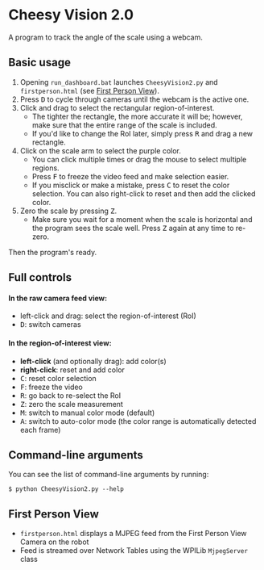 # Cheesy Vision 2.0

A program to track the angle of the scale using a webcam.

## Basic usage

1.  Opening `run_dashboard.bat` launches `CheesyVision2.py` and `firstperson.html` (see [First Person View](#first-person-view)).
2.  Press <kbd>D</kbd> to cycle through cameras until the webcam is the active one.
3.  Click and drag to select the rectangular region-of-interest.
    - The tighter the rectangle, the more accurate it will be; however, make sure that the entire range of the scale is included.
    - If you'd like to change the RoI later, simply press <kbd>R</kbd> and drag a new rectangle.
4.  Click on the scale arm to select the purple color.
    - You can click multiple times or drag the mouse to select multiple regions.
    - Press <kbd>F</kbd> to freeze the video feed and make selection easier.
    - If you misclick or make a mistake, press <kbd>C</kbd> to reset the color selection. You can also right-click to reset and then add the clicked color.
5.  Zero the scale by pressing <kbd>Z</kbd>.
    - Make sure you wait for a moment when the scale is horizontal and the program sees the scale well. Press <kbd>Z</kbd> again at any time to re-zero.

Then the program's ready.

## Full controls

#### In the raw camera feed view:

 - left-click and drag: select the region-of-interest (RoI)
 - <kbd>D</kbd>: switch cameras

#### In the region-of-interest view:

 - **left-click** (and optionally drag): add color(s)
 - **right-click**: reset and add color
 - <kbd>C</kbd>: reset color selection
 - <kbd>F</kbd>: freeze the video
 - <kbd>R</kbd>: go back to re-select the RoI
 - <kbd>Z</kbd>: zero the scale measurement
 - <kbd>M</kbd>: switch to manual color mode (default)
 - <kbd>A</kbd>: switch to auto-color mode (the color range is automatically detected each frame)
 
 ## Command-line arguments
 
 You can see the list of command-line arguments by running:
 
 ```$ python CheesyVision2.py --help```

## First Person View
- `firstperson.html` displays a MJPEG feed from the First Person View Camera on the robot
- Feed is streamed over Network Tables using the WPILib `MjpegServer` class
